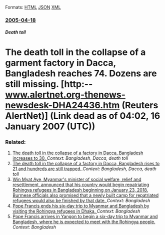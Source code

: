 
Formats: [HTML](/news/2005/04/18/the-death-toll-in-the-collapse-of-a-garment-factory-in-dacca-bangladesh-reaches-74-dozens-are-still-missing-http-www-alertnet-org-the.html)  [JSON](/news/2005/04/18/the-death-toll-in-the-collapse-of-a-garment-factory-in-dacca-bangladesh-reaches-74-dozens-are-still-missing-http-www-alertnet-org-the.json)  [XML](/news/2005/04/18/the-death-toll-in-the-collapse-of-a-garment-factory-in-dacca-bangladesh-reaches-74-dozens-are-still-missing-http-www-alertnet-org-the.xml)  

### [2005-04-18](/news/2005/04/18/index.md)

##### Death toll
#  The death toll in the collapse of a garment factory in Dacca, Bangladesh reaches 74. Dozens are still missing. [http:--www.alertnet.org-thenews-newsdesk-DHA24436.htm (Reuters AlertNet)] (Link dead as of 04:02, 16 January 2007 (UTC))




### Related:

1. [ The death toll in the collapse of a factory in Dacca, Bangladesh increases to 30. ](/news/2005/04/13/the-death-toll-in-the-collapse-of-a-factory-in-dacca-bangladesh-increases-to-30.md) _Context: Bangladesh, Dacca, death toll_
2. [ The death toll in the collapse of a factory in Dacca, Bangladesh rises to 21 and hundreds are still trapped. ](/news/2005/04/12/the-death-toll-in-the-collapse-of-a-factory-in-dacca-bangladesh-rises-to-21-and-hundreds-are-still-trapped.md) _Context: Bangladesh, Dacca, death toll_
3. [Win Myat Aye, Myanmar's minister of social welfare, relief and resettlement, announced that his country would begin repatriating Rohingya refugees in Bangladesh beginning on January 23, 2018. Burmese officials also promised that a newly built camp for repatriated refugees would also be finished by that date. ](/news/2018/01/15/win-myat-aye-myanmar-s-minister-of-social-welfare-relief-and-resettlement-announced-that-his-country-would-begin-repatriating-rohingya-re.md) _Context: Bangladesh_
4. [Pope Francis ends his six-day trip to Myanmar and Bangladesh by visiting the Rohingya refugees in Dhaka. ](/news/2017/12/2/pope-francis-ends-his-six-day-trip-to-myanmar-and-bangladesh-by-visiting-the-rohingya-refugees-in-dhaka.md) _Context: Bangladesh_
5. [Pope Francis arrives in Yangon to begin a six-day trip to Myanmar and Bangladesh, where he is expected to meet with the Rohingya people. ](/news/2017/11/27/pope-francis-arrives-in-yangon-to-begin-a-six-day-trip-to-myanmar-and-bangladesh-where-he-is-expected-to-meet-with-the-rohingya-people.md) _Context: Bangladesh_
